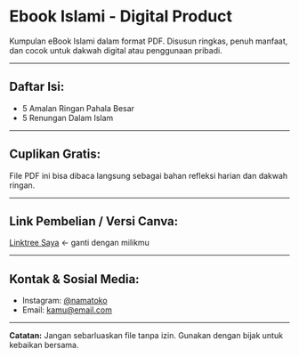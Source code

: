 # Ebook Islami - Digital Product

Kumpulan eBook Islami dalam format PDF. Disusun ringkas, penuh manfaat, dan cocok untuk dakwah digital atau penggunaan pribadi.

---

## Daftar Isi:
- 5 Amalan Ringan Pahala Besar
- 5 Renungan Dalam Islam

---

## Cuplikan Gratis:
File PDF ini bisa dibaca langsung sebagai bahan refleksi harian dan dakwah ringan.

---

## Link Pembelian / Versi Canva:
[Linktree Saya](https://linktr.ee/namatoko) ← ganti dengan milikmu

---

## Kontak & Sosial Media:
- Instagram: [@namatoko](https://instagram.com/namatoko)
- Email: kamu@email.com

---

**Catatan:** Jangan sebarluaskan file tanpa izin. Gunakan dengan bijak untuk kebaikan bersama.
